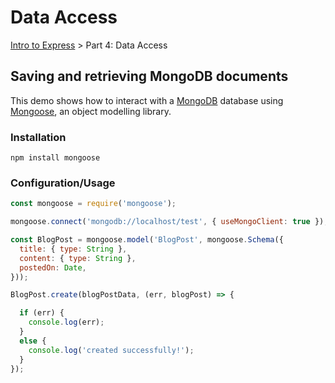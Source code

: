 # Data Access
[Intro to Express](https://github.com/Cynicollision/express-demo) > Part 4: Data Access

## Saving and retrieving MongoDB documents
This demo shows how to interact with a [MongoDB](https://www.mongodb.com/) database using [Mongoose](http://mongoosejs.com), an object modelling library.

### Installation
```
npm install mongoose
````

### Configuration/Usage
```javascript
const mongoose = require('mongoose');

mongoose.connect('mongodb://localhost/test', { useMongoClient: true });

const BlogPost = mongoose.model('BlogPost', mongoose.Schema({
  title: { type: String },
  content: { type: String },
  postedOn: Date,
}));

BlogPost.create(blogPostData, (err, blogPost) => {

  if (err) {
    console.log(err);
  }
  else {
    console.log('created successfully!');
  }
});
```